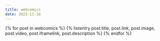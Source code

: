 ```yaml
---
title: webcomics
date: 2023-11-16
---
```


<div class="list-formatting half-width">

<!-- /src/_data/webcomics.json/ -->
{% for post in webcomics %}
  {% listentry 
    post.title,
    post.link,
    post.image,
    post.video,
    post.iframelink,
    post.description
  %}
{% endfor %}

</div><br>

<!-- ### hasamaya - marmastry splatoon comics  
[read here](https://www.tumblr.com/marmastry/729510696393605120/moomers-comic-masterpost)  

some adorable little comics about two inklings living it up together

<a href="https://www.tumblr.com/marmastry/729510696393605120/moomers-comic-masterpost"><img src="/_assets/img/webcomics/hasamaya.jpeg" height="300px"></a>

### gold scissors
[read here](https://goldscissors.thecomicseries.com/comics/first/)

another surreal comic about lesbians and dreams and arcane beings

<a href="https://goldscissors.thecomicseries.com/comics/first/"><img src="https://img.comicfury.com/comics/193/45549a1591421596b73008f11376189.png" height="300px"></a>

### 17776
[read here](https://www.sbnation.com/a/17776-football)

a surreal comic about playing football in a future where nobody ages (i haven't actually finished this one but it's so out there that i had to recommend it) 

<a href="https://www.sbnation.com/a/17776-football"><img src="https://cdn.vox-cdn.com/uploads/chorus_asset/file/8768073/goodmorning2.jpg" height="300px"></a>

### prequel
[read here](https://www.prequeladventure.com/2011/03/prequel-begin/)

one of many homestuck-likes that appeared in the 2010s. this one is based on this misadventures of a khajiit in the land of cyrodiil (these are all elder scrolls things for those unaware, but you don't need to be familiar with the games to enjoy the comic). the updates are slow and indeed, we thought the comic was dead for a while, but it's been getting semi-regular updates for the last year or so.

<a href="https://www.prequeladventure.com/2011/03/prequel-begin/"><img src="https://www.prequeladventure.com/this/shipleave.gif" height="300px"></a>

### bug quest
[read here](https://bug-quest.tumblr.com/post/103002341490)

another homestuck-like, this time with anthropomorphic bugs. couple of hateful comments ended up acknowledged by the comic, unfortunately, but otherwise it's a cute little experience.

<a href="https://bug-quest.tumblr.com/post/103002341490"><img src="https://64.media.tumblr.com/82cbb1a4b85952b23c24b39f6a1ed117/tumblr_ng0rrkvqEi1u41ffqo2_1280.gifv" height="300px"></a>

(also i am aware that the user-comment-driven comic was not invented by homestuck, but these two comics were very clearly inspired by that seminal work). talking about homestuck:

### homestuck & problem sleuth & sweet bro and hella jeff
[read here](https://bambosh.dev/unofficial-homestuck-collection/index.html)

the assorted works of internet crazy person andrew hussie are varied, and have also not really stood the test of time (especially with the death of flash). while there is some 2000's style questionable subject matter lightly sprinkled in amongst them, and homestuck went slightly off the rails when it comes to writing a grand metaphor about the reader / writer interaction, they are absolute classics that i still believe are worth reading. homestuck is a real big one, so i would recommend going through them in the order of sweet bro -> problem sleuth -> homestuck. problem sleuth in particular is very tightly written and wraps up quite neatly, so if you get through that and then had to stop during homestuck i won't blame you.

<a href="https://bambosh.dev/unofficial-homestuck-collection/index.html"><img src="https://www.homestuck.com/storydata/sweet/archive/001.jpg" height="300px"></a>

### what happens next
[read here ❗content warning for murder and the gamut of queer issues❗](https://whathappensnext.webcomic.ws/archive/)

a really wild comic about trans people in the real world and tumblr / true crime culture. deals with some really heavy stuff so read the content warning for each sub-story.

<a href="https://whathappensnext.webcomic.ws/archive/"><img src="https://img.comicfury.com/comics/223/51537a1636508411b68615f61136977.png" height="300px"></a> -->